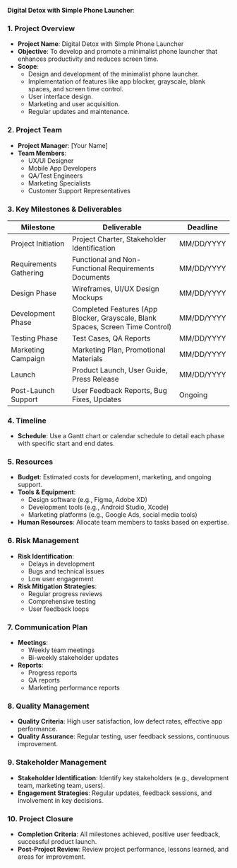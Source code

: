 **Digital Detox with Simple Phone Launcher**:

### 1. Project Overview
- **Project Name**: Digital Detox with Simple Phone Launcher
- **Objective**: To develop and promote a minimalist phone launcher that enhances productivity and reduces screen time.
- **Scope**: 
  - Design and development of the minimalist phone launcher.
  - Implementation of features like app blocker, grayscale, blank spaces, and screen time control.
  - User interface design.
  - Marketing and user acquisition.
  - Regular updates and maintenance.

### 2. Project Team
- **Project Manager**: [Your Name]
- **Team Members**:
  - UX/UI Designer
  - Mobile App Developers
  - QA/Test Engineers
  - Marketing Specialists
  - Customer Support Representatives

### 3. Key Milestones & Deliverables

| Milestone                     | Deliverable                                                                 | Deadline       |
|-------------------------------|-----------------------------------------------------------------------------|----------------|
| Project Initiation            | Project Charter, Stakeholder Identification                                | MM/DD/YYYY     |
| Requirements Gathering        | Functional and Non-Functional Requirements Documents                        | MM/DD/YYYY     |
| Design Phase                  | Wireframes, UI/UX Design Mockups                                            | MM/DD/YYYY     |
| Development Phase             | Completed Features (App Blocker, Grayscale, Blank Spaces, Screen Time Control) | MM/DD/YYYY     |
| Testing Phase                 | Test Cases, QA Reports                                                      | MM/DD/YYYY     |
| Marketing Campaign            | Marketing Plan, Promotional Materials                                       | MM/DD/YYYY     |
| Launch                        | Product Launch, User Guide, Press Release                                   | MM/DD/YYYY     |
| Post-Launch Support           | User Feedback Reports, Bug Fixes, Updates                                   | Ongoing        |

### 4. Timeline
- **Schedule**: Use a Gantt chart or calendar schedule to detail each phase with specific start and end dates.

### 5. Resources
- **Budget**: Estimated costs for development, marketing, and ongoing support.
- **Tools & Equipment**: 
  - Design software (e.g., Figma, Adobe XD)
  - Development tools (e.g., Android Studio, Xcode)
  - Marketing platforms (e.g., Google Ads, social media tools)
- **Human Resources**: Allocate team members to tasks based on expertise.

### 6. Risk Management
- **Risk Identification**:
  - Delays in development
  - Bugs and technical issues
  - Low user engagement
- **Risk Mitigation Strategies**:
  - Regular progress reviews
  - Comprehensive testing
  - User feedback loops

### 7. Communication Plan
- **Meetings**:
  - Weekly team meetings
  - Bi-weekly stakeholder updates
- **Reports**:
  - Progress reports
  - QA reports
  - Marketing performance reports

### 8. Quality Management
- **Quality Criteria**: High user satisfaction, low defect rates, effective app performance.
- **Quality Assurance**: Regular testing, user feedback sessions, continuous improvement.

### 9. Stakeholder Management
- **Stakeholder Identification**: Identify key stakeholders (e.g., development team, marketing team, users).
- **Engagement Strategies**: Regular updates, feedback sessions, and involvement in key decisions.

### 10. Project Closure
- **Completion Criteria**: All milestones achieved, positive user feedback, successful product launch.
- **Post-Project Review**: Review project performance, lessons learned, and areas for improvement.
